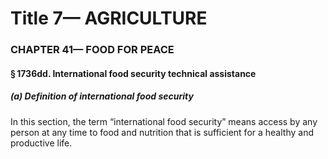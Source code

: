 
# Title 7— AGRICULTURE
### CHAPTER 41— FOOD FOR PEACE
#### § 1736dd. International food security technical assistance
##### (a) Definition of international food security

In this section, the term “international food security” means access by any person at any time to food and nutrition that is sufficient for a healthy and productive life.
